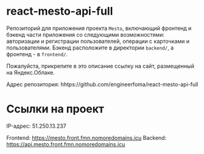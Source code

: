 # react-mesto-api-full
Репозиторий для приложения проекта `Mesto`, включающий фронтенд и бэкенд части приложения со следующими возможностями: авторизации и регистрации пользователей, операции с карточками и пользователями. Бэкенд расположите в директории `backend/`, а фронтенд - в `frontend/`. 
  
Пожалуйста, прикрепите в это описание ссылку на сайт, размещенный на Яндекс.Облаке.

Адрес репозитория: hhtps://github.com/engineerfoma/react-mesto-api-full

# Ссылки на проект
IP-адрес: 51.250.13.237

Frontend: https://mesto.front.fmn.nomoredomains.icu
Backend: https://api.mesto.front.fmn.nomoredomains.icu